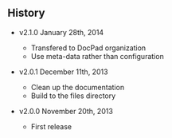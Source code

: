 ## History

- v2.1.0 January 28th, 2014
  - Transfered to DocPad organization
  - Use meta-data rather than configuration

- v2.0.1 December 11th, 2013
  - Clean up the documentation
  - Build to the files directory

- v2.0.0 November 20th, 2013
  - First release
